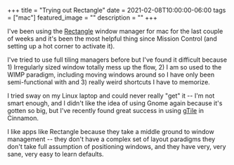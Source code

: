 +++
title =  "Trying out Rectangle"
date = 2021-02-08T10:00:00-06:00
tags = ["mac"]
featured_image = ""
description = ""
+++

I've been using the [Rectangle](https://github.com/rxhanson/Rectangle) window manager for mac for the last couple of weeks and it's been the most helpful thing since Mission Control (and setting up a hot corner to activate it).

I've tried to use full tiling managers before but I've found it difficult because 1) Irregularly sized window totally mess up the flow, 2) I am so used to the WIMP paradigm, including moving windows around so I have only been semi-functional with and 3) really weird shortcuts I have to memorize.

I tried sway on my Linux laptop and could never really "get" it -- I'm not smart enough, and I didn't like the idea of using Gnome again because it's gotten so big, but I've recently found great success in using [gTile](https://cinnamon-spices.linuxmint.com/extensions/view/76) in Cinnamon.

I like apps like Rectangle because they take a middle ground to window management -- they don't have a complex set of layout paradigms they don't take full assumption of positioning windows, and they have very, very sane, very easy to learn defaults.
